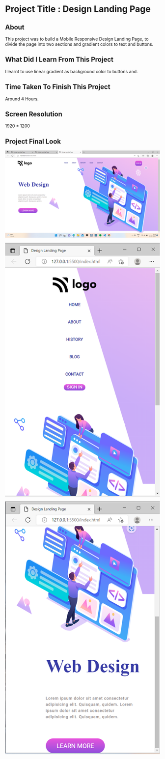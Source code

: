 # Project Title : Design Landing Page

## About
 
 This project was to build a Mobile Responsive Design Landing Page, to divide the page into two sections and gradient colors to text and buttons.

 ## What Did I Learn From This Project

 I learnt to use linear gradient as background color to buttons and.

 ## Time Taken To Finish This Project

 Around 4 Hours.

 ## Screen Resolution

 1920 * 1200

 ## Project Final Look

 ![design landing page](./screenshot.png)

 ![mobile responsive](./mobile-screen1.png)

 ![mobile responsive2](./mobile-screen2.png)

